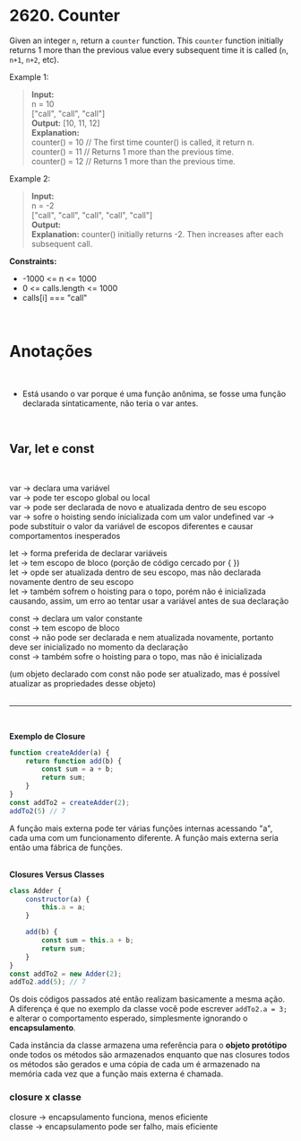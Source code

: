# 2620. Counter

Given an integer `n`, return a `counter` function. This `counter` function initially returns 1 more than the previous value every subsequent time it is called (`n`, `n+1`, `n+2`, etc).

Example 1:

> **Input:**  
> n = 10  
> ["call", "call", "call"]  
> **Output:** [10, 11, 12]  
> **Explanation:**  
> counter() = 10 // The first time counter() is called, it return n.  
> counter() = 11 // Returns 1 more than the previous time.  
> counter() = 12 // Returns 1 more than the previous time.  

Example 2:

> **Input:**  
> n = -2  
> ["call", "call", "call", "call", "call"]  
> **Output:**  
> **Explanation:** counter() initially returns -2. Then increases after each subsequent call.  

**Constraints:**

- -1000 <= n <= 1000
- 0 <= calls.length <= 1000
- calls[i] === "call"  
<br>  

# Anotações  
<br>

- Está usando o var porque é uma função anônima, se fosse uma função declarada sintaticamente, não teria o var antes.  
<br>

## **Var, let e const**
<br>

var -> declara uma variável  
var -> pode ter escopo global ou local  
var -> pode ser declarada de novo e atualizada dentro de seu escopo  
var -> sofre o hoisting sendo inicializada com um valor undefined 
var -> pode substituir o valor da variável de escopos diferentes e causar comportamentos inesperados 

let -> forma preferida de declarar variáveis  
let -> tem escopo de bloco (porção de código cercado por { })  
let -> opde ser atualizada dentro de seu escopo, mas não declarada novamente dentro de seu escopo  
let -> também sofrem o hoisting para o topo, porém não é inicializada causando, assim, um erro ao tentar usar a variável antes de sua declaração  

const -> declara um valor constante  
const -> tem escopo de bloco  
const -> não pode ser declarada e nem atualizada novamente, portanto deve ser inicializado no momento da declaração  
const -> também sofre o hoisting para o topo, mas não é inicializada  

(um objeto declarado com const não pode ser atualizado, mas é possível atualizar as propriedades desse objeto)  
<br>

---  
<br>

**Exemplo de Closure**

```js
function createAdder(a) {
    return function add(b) {
        const sum = a + b;
        return sum;
    }
}
const addTo2 = createAdder(2);
addTo2(5) // 7
```

A função mais externa pode ter várias funções internas acessando "a", cada uma com um funcionamento diferente. A função mais externa seria então uma fábrica de funções.  
<br>  

**Closures Versus Classes**

```js
class Adder {
    constructor(a) {
        this.a = a;
    }

    add(b) {
        const sum = this.a + b;
        return sum;
    }
}
const addTo2 = new Adder(2);
addTo2.add(5); // 7
```

Os dois códigos passados até então realizam basicamente a mesma ação. A diferença é que no exemplo da classe você pode escrever `addTo2.a = 3;` e alterar o comportamento esperado, simplesmente ignorando o **encapsulamento**.  

Cada instância da classe armazena uma referência para o **objeto protótipo** onde todos os métodos são armazenados enquanto que nas closures todos os métodos são gerados e uma cópia de cada um é armazenado na memória cada vez que a função mais externa é chamada.  

### closure x classe

closure -> encapsulamento funciona, menos eficiente  
classe -> encapsulamento pode ser falho, mais eficiente

